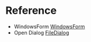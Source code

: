 # Reference
 - WindowsForm
[WindowsForm](https://docs.microsoft.com/ja-jp/dotnet/api/system.windows.forms?view=netframework-4.7.2)
 - Open Dialog
[FileDialog](https://docs.microsoft.com/ja-jp/dotnet/api/system.windows.forms.filedialog.filter?view=netframework-4.7.2#System_Windows_Forms_FileDialog_Filter)
